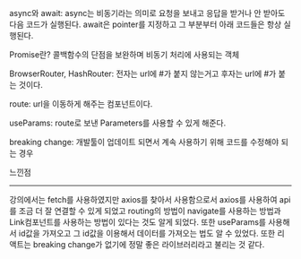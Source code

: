 async와 await:
  async는 비동기라는 의미로 요청을 보내고 응답을 받거나 안 받아도 다음 코드가 실행된다.
  await은 pointer를 지정하고 그 부분부터 아래 코드들은 항상 실행된다.

Promise란?
콜백함수의 단점을 보완하며 비동기 처리에 사용되는 객체

BrowserRouter, HashRouter:
전자는 url에 #가 붙지 않는거고 후자는 url에 #가 붙는 것이다.

route:
url을 이동하게 해주는 컴포넌트이다.

useParams:
route로 보낸 Parameters를 사용할 수 있게 해준다.

breaking change:
개발툴이 업데이트 되면서 계속 사용하기 위해 코드를 수정해야 되는 경우

느낀점
<hr>
강의에서는 fetch를 사용하였지만 axios를 찾아서 사용함으로서 axios를 사용하여 api를 조금 더 잘 연결할 수 있게 되었고 routing의 방법이 navigate를 사용하는 방법과 Link컴포넌트를 사용하는 방법이 있다는 것도 알게 되었다. 또한 useParams를 사용해서 id값을 가져오고 그 id값을 이용해서 데이터를 가져오는 법도 알 수 있었다. 또한 리액트는 breaking change가 없기에 정말 좋은 라이브러리라고 불리는 것 같다.
